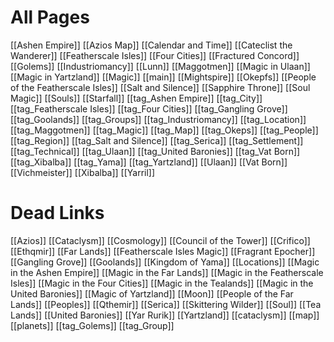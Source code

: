 # All Pages
[[Ashen Empire]]
[[Azios Map]]
[[Calendar and Time]]
[[Cateclist the Wanderer]]
[[Featherscale Isles]]
[[Four Cities]]
[[Fractured Concord]]
[[Golems]]
[[Industriomancy]]
[[Lunn]]
[[Maggotmen]]
[[Magic in Ulaan]]
[[Magic in Yartzland]]
[[Magic]]
[[main]]
[[Mightspire]]
[[Okepfs]]
[[People of the Featherscale Isles]]
[[Salt and Silence]]
[[Sapphire Throne]]
[[Soul Magic]]
[[Souls]]
[[Starfall]]
[[tag_Ashen Empire]]
[[tag_City]]
[[tag_Featherscale Isles]]
[[tag_Four Cities]]
[[tag_Gangling Grove]]
[[tag_Goolands]]
[[tag_Groups]]
[[tag_Industriomancy]]
[[tag_Location]]
[[tag_Maggotmen]]
[[tag_Magic]]
[[tag_Map]]
[[tag_Okeps]]
[[tag_People]]
[[tag_Region]]
[[tag_Salt and Silence]]
[[tag_Serica]]
[[tag_Settlement]]
[[tag_Technical]]
[[tag_Ulaan]]
[[tag_United Baronies]]
[[tag_Vat Born]]
[[tag_Xibalba]]
[[tag_Yama]]
[[tag_Yartzland]]
[[Ulaan]]
[[Vat Born]]
[[Vichmeister]]
[[Xibalba]]
[[Yarril]]

# Dead Links
[[Azios]]
[[Cataclysm]]
[[Cosmology]]
[[Council of the Tower]]
[[Crifico]]
[[Ethqmir]]
[[Far Lands]]
[[Featherscale Isles Magic]]
[[Fragrant Epocher]]
[[Gangling Grove]]
[[Goolands]]
[[Kingdom of Yama]]
[[Locations]]
[[Magic in the Ashen Empire]]
[[Magic in the Far Lands]]
[[Magic in the Featherscale Isles]]
[[Magic in the Four Cities]]
[[Magic in the Tealands]]
[[Magic in the United Baronies]]
[[Magic of Yartzland]]
[[Moon]]
[[People of the Far Lands]]
[[Peoples]]
[[Qthemir]]
[[Serica]]
[[Skittering Wilder]]
[[Soul]]
[[Tea Lands]]
[[United Baronies]]
[[Yar Rurik]]
[[Yartzland]]
[[cataclysm]]
[[map]]
[[planets]]
[[tag_Golems]]
[[tag_Group]]
